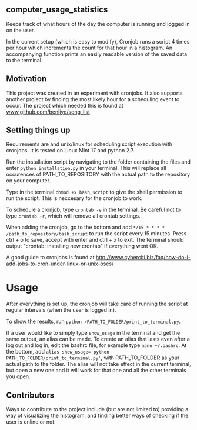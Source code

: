 ## computer_usage_statistics
Keeps track of what hours of the day the computer is running and logged in on the user. 

In the current setup (which is easy to modify), Cronjob runs a script 4 times per hour which increments the count for that hour in a histogram.
An accompanying function prints an easily readable version of the saved data to the terminal.

## Motivation

This project was created in an experiment with cronjobs. It also supports another project by finding the most likely hour for a scheduling event to occur. The project which needed this is found at www.github.com/benjiyo/song_list

## Setting things up

Requirements are and unix/linux for scheduling script execution with cronjobs. It is tested on Linux Mint 17 and python 2.7.

Run the installation script by navigating to the folder containing the files and enter `python installation.py` in your terminal. This will replace all occurences of PATH_TO_REPOSITORY with the actual path to the repository on your computer.

Type in the terminal `chmod +x bash_script` to give the shell permission to run the script. This is neccesary for the cronjob to work.

To schedule a cronjob, type `crontab -e` in the terminal. Be careful not to type `crontab -r`, which will remove all crontab settings.

When adding the cronjob, go to the bottom and add `*/15 * * * * /path_to_repository/bash_script` to run the script every 15 minutes. Press ctrl + o to save, accept with enter and ctrl + x to exit. The terminal should output "crontab: installing new crontab" if everything went OK.

A good guide to cronjobs is found at http://www.cyberciti.biz/faq/how-do-i-add-jobs-to-cron-under-linux-or-unix-oses/

# Usage
After everything is set up, the cronjob will take care of running the script at regular intervals (when the user is logged in).

To show the results, run `python /PATH_TO_FOLDER/print_to_terminal.py`.

If a user would like to simply type `show_usage` in the terminal and get the same output, an alias can be made. To create an alias that lasts even after a log out and log in, edit the bashrc file, for example type `nano ~/.bashrc`. At the bottom, add `alias show_usage='python PATH_TO_FOLDER/print_to_terminal.py'`, with PATH_TO_FOLDER as your actual path to the folder. The alias will not take effect in the current terminal, but open a new one and it will work for that one and all the other terminals you open.

## Contributors

Ways to contribute to the project include (but are not limited to) providing a way of visualizing the histogram, and finding better ways of checking if the user is online or not.
